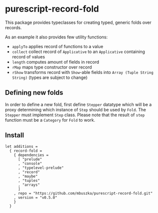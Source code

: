 # purescript-record-fold

This package provides typeclasses for creating typed, generic folds over records.

As an example it also provides few utility functions:
  - `applyTo` applies record of functions to a value
  - `collect` collect record of `Applicative` to an `Applicative` containing record of values
  - `length` computes amount of fields in record
  - `rMap` maps type constructor over record
  - `rShow` transforms record with `Show`-able fields into `Array (Tuple String String)` (types are subject to change)

## Defining new folds
In order to define a new fold, first define `Stepper` datatype which will be a proxy determining
which instance of `Step` should be used by `Fold`. The `Stepper` must implement `Step` class.
Please note that the result of `step` function must be a `Category` for `Fold` to work.

## Install

```dhall
let additions =
  { record-fold =
    { dependencies =
      [ "prelude"
      , "console"
      , "typelevel-prelude"
      , "record"
      , "maybe"
      , "tuples"
      , "arrays"
      ]
    , repo = "https://github.com/mbuszka/purescript-record-fold.git"
    , version = "v0.5.0"
    }
  }
```